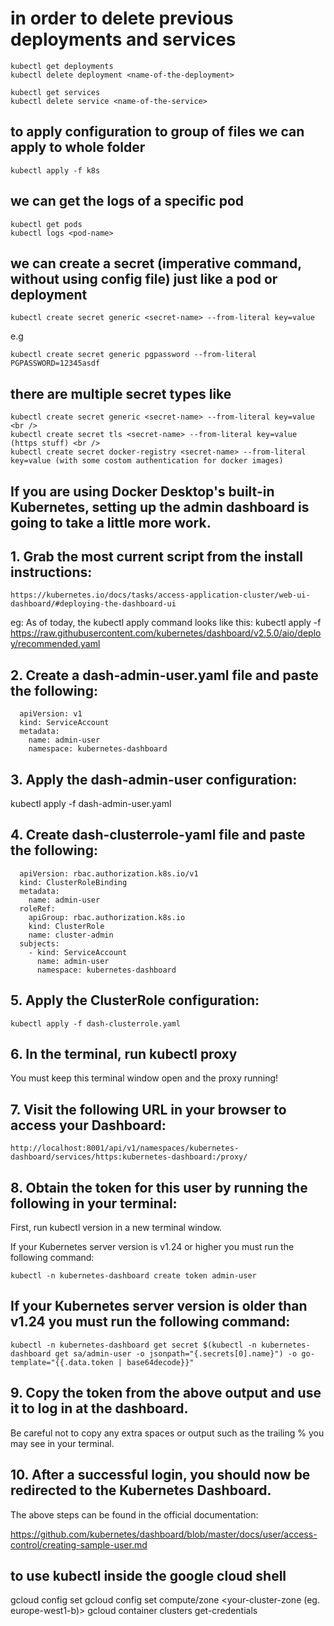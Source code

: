 # in order to delete previous deployments and services

    kubectl get deployments
    kubectl delete deployment <name-of-the-deployment>

    kubectl get services
    kubectl delete service <name-of-the-service>

## to apply configuration to group of files we can apply to whole folder

    kubectl apply -f k8s

## we can get the logs of a specific pod

    kubectl get pods
    kubectl logs <pod-name>

## we can create a secret (imperative command, without using config file) just like a pod or deployment

    kubectl create secret generic <secret-name> --from-literal key=value

e.g

    kubectl create secret generic pgpassword --from-literal PGPASSWORD=12345asdf

## there are multiple secret types like

    kubectl create secret generic <secret-name> --from-literal key=value <br />
    kubectl create secret tls <secret-name> --from-literal key=value (https stuff) <br />
    kubectl create secret docker-registry <secret-name> --from-literal key=value (with some costom authentication for docker images)

## If you are using Docker Desktop's built-in Kubernetes, setting up the admin dashboard is going to take a little more work.

## 1. Grab the most current script from the install instructions:

    https://kubernetes.io/docs/tasks/access-application-cluster/web-ui-dashboard/#deploying-the-dashboard-ui

eg:
As of today, the kubectl apply command looks like this:
kubectl apply -f https://raw.githubusercontent.com/kubernetes/dashboard/v2.5.0/aio/deploy/recommended.yaml

## 2. Create a dash-admin-user.yaml file and paste the following:

      apiVersion: v1
      kind: ServiceAccount
      metadata:
        name: admin-user
        namespace: kubernetes-dashboard

## 3. Apply the dash-admin-user configuration:

kubectl apply -f dash-admin-user.yaml

## 4. Create dash-clusterrole-yaml file and paste the following:

      apiVersion: rbac.authorization.k8s.io/v1
      kind: ClusterRoleBinding
      metadata:
        name: admin-user
      roleRef:
        apiGroup: rbac.authorization.k8s.io
        kind: ClusterRole
        name: cluster-admin
      subjects:
        - kind: ServiceAccount
          name: admin-user
          namespace: kubernetes-dashboard

## 5. Apply the ClusterRole configuration:

    kubectl apply -f dash-clusterrole.yaml

## 6. In the terminal, run kubectl proxy

You must keep this terminal window open and the proxy running!

## 7. Visit the following URL in your browser to access your Dashboard:

    http://localhost:8001/api/v1/namespaces/kubernetes-dashboard/services/https:kubernetes-dashboard:/proxy/

## 8. Obtain the token for this user by running the following in your terminal:

First, run kubectl version in a new terminal window.

If your Kubernetes server version is v1.24 or higher you must run the following command:

    kubectl -n kubernetes-dashboard create token admin-user

## If your Kubernetes server version is older than v1.24 you must run the following command:

    kubectl -n kubernetes-dashboard get secret $(kubectl -n kubernetes-dashboard get sa/admin-user -o jsonpath="{.secrets[0].name}") -o go-template="{{.data.token | base64decode}}"

## 9. Copy the token from the above output and use it to log in at the dashboard.

Be careful not to copy any extra spaces or output such as the trailing % you may see in your terminal.

## 10. After a successful login, you should now be redirected to the Kubernetes Dashboard.

The above steps can be found in the official documentation:

https://github.com/kubernetes/dashboard/blob/master/docs/user/access-control/creating-sample-user.md

## to use kubectl inside the google cloud shell

gcloud config set <project-id-of-gcloud>
gcloud config set compute/zone <your-cluster-zone (eg. europe-west1-b)>
gcloud container clusters get-credentials <name-of-your-cluster>
